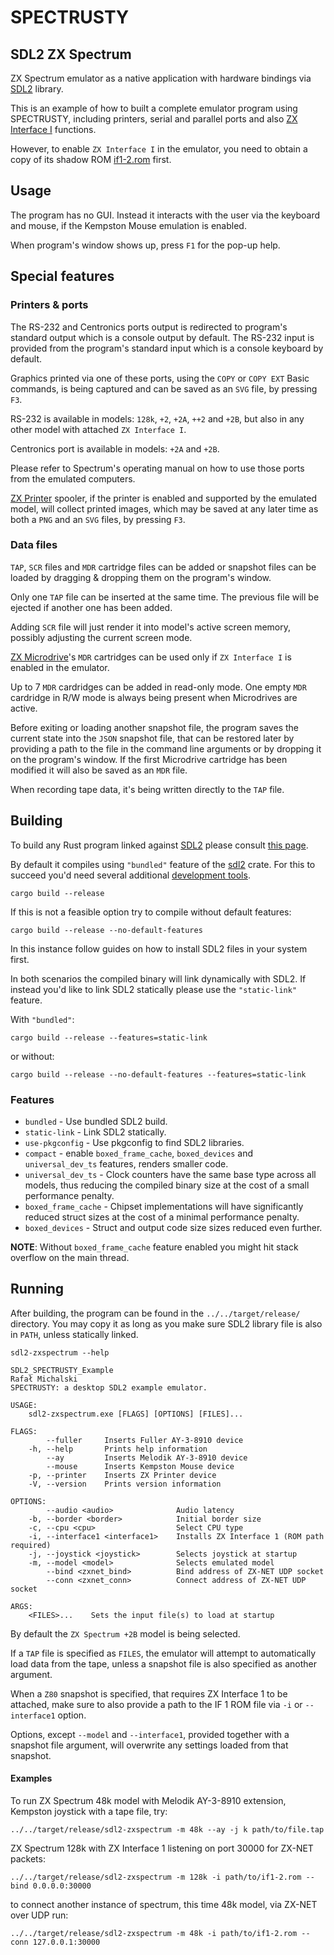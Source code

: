 SPECTRUSTY
==========

SDL2 ZX Spectrum
----------------

ZX Spectrum emulator as a native application with hardware bindings via [SDL2] library.

This is an example of how to built a complete emulator program using SPECTRUSTY, including printers, serial and parallel ports and also [ZX Interface I] functions.

However, to enable `ZX Interface I` in the emulator, you need to obtain a copy of its shadow ROM [if1-2.rom](https://sinclair.wiki.zxnet.co.uk/wiki/ROM_images) first.


Usage
-----

The program has no GUI. Instead it interacts with the user via the keyboard and mouse, if the Kempston Mouse emulation is enabled.

When program's window shows up, press `F1` for the pop-up help.


Special features
----------------

### Printers & ports

The RS-232 and Centronics ports output is redirected to program's standard output which is a console output by default.
The RS-232 input is provided from the program's standard input which is a console keyboard by default.

Graphics printed via one of these ports, using the `COPY` or `COPY EXT` Basic commands, is being captured and can be saved as an `SVG` file, by pressing `F3`.

RS-232 is available in models: `128k`, `+2`, `+2A`, `++2` and `+2B`, but also in any other model with attached `ZX Interface I`.

Centronics port is available in models: `+2A` and `+2B`.

Please refer to Spectrum's operating manual on how to use those ports from the emulated computers.

[ZX Printer] spooler, if the printer is enabled and supported by the emulated model, will collect printed images, which may be saved at any later time as both a `PNG` and an `SVG` files, by pressing `F3`.

### Data files

`TAP`, `SCR` files and `MDR` cartridge files can be added or snapshot files can be loaded by dragging & dropping them on the program's window.

Only one `TAP` file can be inserted at the same time. The previous file will be ejected if another one has been added.

Adding `SCR` file will just render it into model's active screen memory, possibly adjusting the current screen mode.

[ZX Microdrive]'s `MDR` cartridges can be used only if `ZX Interface I` is enabled in the emulator.

Up to 7 `MDR` cardridges can be added in read-only mode. One empty `MDR` cardridge in R/W mode is always being present when Microdrives are active.

Before exiting or loading another snapshot file, the program saves the current state into the `JSON` snapshot file, that can be restored later by providing a path to the file in the command line arguments or by dropping it on the program's window. If the first Microdrive cartridge has been modified it will also be saved as an `MDR` file.

When recording tape data, it's being written directly to the `TAP` file.


Building
--------

To build any Rust program linked against [SDL2] please consult [this page](https://github.com/Rust-SDL2/rust-sdl2#requirements).

By default it compiles using `"bundled"` feature of the [sdl2](https://crates.io/crates/sdl2) crate.
For this to succeed you'd need several additional [development tools](https://github.com/Rust-SDL2/rust-sdl2#bundled-feature).

```
cargo build --release
```

If this is not a feasible option try to compile without default features:

```
cargo build --release --no-default-features
```

In this instance follow guides on how to install SDL2 files in your system first.

In both scenarios the compiled binary will link dynamically with SDL2. If instead you'd like to link SDL2 statically please use the `"static-link"` feature.

With `"bundled"`:

```
cargo build --release --features=static-link
```

or without:

```
cargo build --release --no-default-features --features=static-link
```


### Features

* `bundled` - Use bundled SDL2 build.
* `static-link` - Link SDL2 statically.
* `use-pkgconfig` - Use pkgconfig to find SDL2 libraries.
* `compact` - enable `boxed_frame_cache`, `boxed_devices` and `universal_dev_ts` features, renders smaller code.
* `universal_dev_ts` - Clock counters have the same base type across all models, thus reducing the compiled binary size at the cost of a small performance penalty.
* `boxed_frame_cache` - Chipset implementations will have significantly reduced struct sizes at the cost of a minimal performance penalty.
* `boxed_devices` - Struct and output code size sizes reduced even further.

__NOTE__: Without `boxed_frame_cache` feature enabled you might hit stack overflow on the main thread.


Running
-------

After building, the program can be found in the `../../target/release/` directory.
You may copy it as long as you make sure SDL2 library file is also in `PATH`, unless statically linked.

```
sdl2-zxspectrum --help

SDL2_SPECTRUSTY_Example
Rafał Michalski
SPECTRUSTY: a desktop SDL2 example emulator.

USAGE:
    sdl2-zxspectrum.exe [FLAGS] [OPTIONS] [FILES]...

FLAGS:
        --fuller     Inserts Fuller AY-3-8910 device
    -h, --help       Prints help information
        --ay         Inserts Melodik AY-3-8910 device
        --mouse      Inserts Kempston Mouse device
    -p, --printer    Inserts ZX Printer device
    -V, --version    Prints version information

OPTIONS:
        --audio <audio>              Audio latency
    -b, --border <border>            Initial border size
    -c, --cpu <cpu>                  Select CPU type
    -i, --interface1 <interface1>    Installs ZX Interface 1 (ROM path required)
    -j, --joystick <joystick>        Selects joystick at startup
    -m, --model <model>              Selects emulated model
        --bind <zxnet_bind>          Bind address of ZX-NET UDP socket
        --conn <zxnet_conn>          Connect address of ZX-NET UDP socket

ARGS:
    <FILES>...    Sets the input file(s) to load at startup
```

By default the `ZX Spectrum +2B` model is being selected.

If a `TAP` file is specified as `FILES`, the emulator will attempt to automatically load data from the tape, unless a snapshot file is also specified as another argument.

When a `Z80` snapshot is specified, that requires ZX Interface 1 to be attached, make sure to also provide a path to the IF 1 ROM file via `-i` or `--interface1` option.

Options, except `--model` and `--interface1`, provided together with a snapshot file argument, will overwrite any settings loaded from that snapshot.


#### Examples

To run ZX Spectrum 48k model with Melodik AY-3-8910 extension, Kempston joystick with a tape file, try:

```
../../target/release/sdl2-zxspectrum -m 48k --ay -j k path/to/file.tap
```

ZX Spectrum 128k with ZX Interface 1 listening on port 30000 for ZX-NET packets:

```
../../target/release/sdl2-zxspectrum -m 128k -i path/to/if1-2.rom --bind 0.0.0.0:30000
```

to connect another instance of spectrum, this time 48k model, via ZX-NET over UDP run:

```
../../target/release/sdl2-zxspectrum -m 48k -i path/to/if1-2.rom --conn 127.0.0.1:30000
```


[SDL2]: https://www.libsdl.org/index.php
[ZX Interface I]: https://pl.wikipedia.org/wiki/ZX_Interface_1
[ZX Printer]: https://en.wikipedia.org/wiki/ZX_Printer
[ZX Microdrive]: https://en.wikipedia.org/wiki/ZX_Microdrive